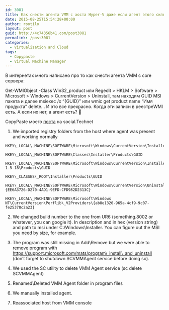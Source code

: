 ```yaml
---
id: 3081
title: Как снести агента VMM с хоста Hyper-V даже если агент этого сильно не хочет
date: 2015-08-25T15:54:28+00:00
author: rootilo
layout: post
guid: http://4c74356b41.com/post3081
permalink: /post3081
categories:
  - Virtualization and Cloud
tags:
  - Copypaste
  - Virtual Machine Manager
---
```

В интернетах много написано про то как снести агента VMM с core сервера:
  
Get-WMIObject -Class Win32_product или Regedit > HKLM > Software > Microsoft > Windows > CurrentVersion > Uninstall, там находим GUID MSI пакета и далее msiexec /x &#8220;{GUID}&#8221; или wmic get product name &#8220;Имя продукта&#8221; delete&#8230; И это все прекрасно. Когда эти записи в реестреWMI есть. А если их нет, а агент есть? 🙂

CopyPaste моего [поста](https://social.technet.microsoft.com/Forums/en-US/aa122e7f-ef6c-44ee-aa23-243f65b20eb4/unable-to-remove-vmm-agent-from-hyperv-host) на social.Technet

1. We imported registry folders from the host where agent was present and working normally  
```
HKEY\_LOCAL\_MACHINE\SOFTWARE\Microsoft\Windows\CurrentVersion\Installer\Folders
  
HKEY\_LOCAL\_MACHINE\SOFTWARE\Classes\Installer\Products\GUID
  
HKEY\_LOCAL\_MACHINE\SOFTWARE\Microsoft\Windows\CurrentVersion\Installer\UserData\S-1-5-18\Products\GUID
  
HKEY\_CLASSES\_ROOT\Installer\Products\GUID
  
HKEY\_LOCAL\_MACHINE\SOFTWARE\Microsoft\Windows\CurrentVersion\Uninstall\{EE6A3726-D270-4AD1-9EFD-CFD982D2313C}
  
HKEY\_LOCAL\_MACHINE\SOFTWARE\Microsoft\Windows NT\CurrentVersion\Perflib\_V2Providers\{ab8e1320-965a-4cf9-9c07-fe25378c2a23}
```
2. We changed build number to the one from UR6 (something.8002 or whatever, you can google it). In description and in hex (version string) and path to msi under C:\Windows\Installer. You can figure out the MSI you need by size, for example.

3. The program was still missing in Add\Remove but we were able to remove program with https://support.microsoft.com/mats/program\_install\_and_uninstall (don&#8217;t forget to shutdown SCVMMAgent service before doing so).

4. We used the SC utility to delete VMM Agent service (sc delete SCVMMAgent)

5. Renamed\Deleted VMM Agent folder in program files

6. We manually installed agent.

7. Reassociated host from VMM console